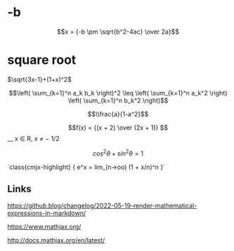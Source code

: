 # -b

$$x = {-b \pm \sqrt{b^2-4ac} \over 2a}$$

# square root

$\sqrt{3x-1}+(1+x)^2$


$$\left( \sum_{k=1}^n a_k b_k \right)^2 \leq \left( \sum_{k=1}^n a_k^2 \right) \left( \sum_{k=1}^n b_k^2 \right)$$



$$\\frac{a}{1-a^2}$$

$$f(x) = {(x + 2) \over (2x + 1)} $$   __ x ∈ R, x ≠ − 1/2    

$$ cos^2 \theta + sin^2 \theta  = 1  $$

<div class="cmath">
  `class{cmjx-highlight} { e^x = lim_(n->oo) (1 + x/n)^n }`
</div>

## Links

https://github.blog/changelog/2022-05-19-render-mathematical-expressions-in-markdown/

https://www.mathjax.org/

http://docs.mathjax.org/en/latest/
